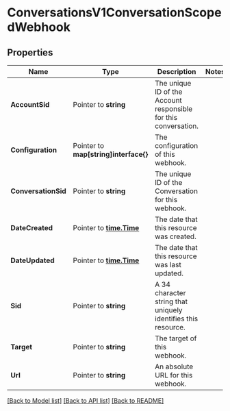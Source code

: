 # ConversationsV1ConversationScopedWebhook

## Properties

Name | Type | Description | Notes
------------ | ------------- | ------------- | -------------
**AccountSid** | Pointer to **string** | The unique ID of the Account responsible for this conversation. |
**Configuration** | Pointer to **map[string]interface{}** | The configuration of this webhook. |
**ConversationSid** | Pointer to **string** | The unique ID of the Conversation for this webhook. |
**DateCreated** | Pointer to [**time.Time**](time.Time.md) | The date that this resource was created. |
**DateUpdated** | Pointer to [**time.Time**](time.Time.md) | The date that this resource was last updated. |
**Sid** | Pointer to **string** | A 34 character string that uniquely identifies this resource. |
**Target** | Pointer to **string** | The target of this webhook. |
**Url** | Pointer to **string** | An absolute URL for this webhook. |

[[Back to Model list]](../README.md#documentation-for-models) [[Back to API list]](../README.md#documentation-for-api-endpoints) [[Back to README]](../README.md)



